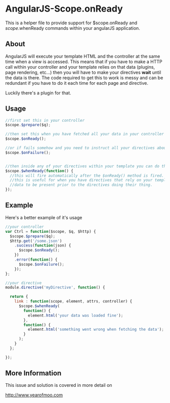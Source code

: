 # AngularJS-Scope.onReady

This is a helper file to provide support for $scope.onReady and $scope.$whenReady commands within your angularJS application.

## About

AngularJS will execute your template HTML and the controller at the same time when a view is accessed. This means that if you
have to make a HTTP call within your controller and your template relies on that data (plugins, page rendering, etc...) then
you will have to make your directives **wait** until the data is there. The code required to get this to work is messy and can
be redundant if you have to do it each time for each page and directive.

Luckily there's a plugin for that.

## Usage

```javascript
//first set this in your controller
$scope.$prepare($q);

//then set this when you have fetched all your data in your controller
$scope.$onReady();

//or if fails somehow and you need to instruct all your directives about it
$scope.$onFailure();


//then inside any of your directives within your template you can do this
$scope.$whenReady(function() {
  //this will fire automatically after the $onReady() method is fired.
  //this is useful for when you have directives that rely on your template
  //data to be present prior to the directives doing their thing.
});
```

## Example

Here's a better example of it's usage
```javascript
//your controller
var Ctrl = function($scope, $q, $http) {
  $scope.$prepare($q);
  $http.get('/some.json')
    .success(function(json) {
      $scope.$onReady();
    })
    .error(function() {
      $scope.$onFailure();
    });
};

//your directive
module.directive('myDirective', function() {

  return {
    link : function(scope, element, attrs, controller) {
      $scope.$whenReady(
        function() {
          element.html('your data was loaded fine');
        },
        function() {
          element.html('something went wrong when fetching the data');
        }
      );
    }
  };

});
```

## More Information

This issue and solution is covered in more detail on

http://www.yearofmoo.com
